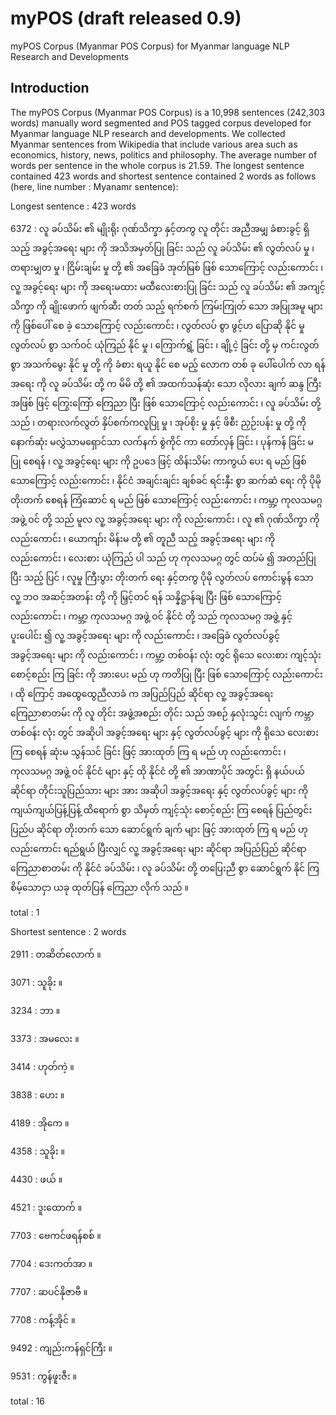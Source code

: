 # myPOS (draft released 0.9)
myPOS Corpus (Myanmar POS Corpus) for Myanmar language NLP Research and Developments

## Introduction
The myPOS Corpus (Myanmar POS Corpus) is a 10,998 sentences (242,303 words) manually word segmented and POS tagged corpus developed for Myanmar language NLP research and developments. We collected Myanmar sentences from Wikipedia that include various area such as economics, history, news, politics and philosophy. The average number of words per sentence in the whole corpus is 21.59. The longest sentence contained 423 words and shortest sentence contained 2 words as follows (here, line number : Myanamr sentence):

Longest sentence : 423 words

6372 : လူ ခပ်သိမ်း ၏ မျိုးရိုး ဂုဏ်သိက္ခာ နှင့်တကွ လူ တိုင်း အညီအမျှ ခံစားခွင့် ရှိ သည့် အခွင့်အရေး များ ကို အသိအမှတ်ပြု ခြင်း သည် လူ ခပ်သိမ်း ၏ လွတ်လပ် မှု ၊ တရားမျှတ မှု ၊ ငြိမ်းချမ်း မှု တို့ ၏ အခြေခံ အုတ်မြစ် ဖြစ် သောကြောင့် လည်းကောင်း ၊ လူ့ အခွင့်ရေး များ ကို အရေးမထား မထီလေးစားပြု ခြင်း သည် လူ ခပ်သိမ်း ၏ အကျင့် သိက္ခာ ကို ချိုးဖောက် ဖျက်ဆီး တတ် သည့် ရက်စက် ကြမ်းကြုတ် သော အပြုအမူ များ ကို ဖြစ်ပေါ် စေ ခဲ့ သောကြောင့် လည်းကောင်း ၊ လွတ်လပ် စွာ ဖွင့်ဟ ပြောဆို နိုင် မှု လွတ်လပ် စွာ သက်ဝင် ယုံကြည် နိုင် မှု ၊ ကြောက်ရွံ့ ခြင်း ၊ ချို့ငဲ့ ခြင်း တို့ မှ ကင်းလွတ် စွာ အသက်မွေး နိုင် မှု တို့ ကို ခံစား ရယူ နိုင် စေ မည့် လောက တစ် ခု ပေါ်ပေါက် လာ ရန် အရေး ကို လူ ခပ်သိမ်း တို့ က မိမိ တို့ ၏ အထက်သန်ဆုံး သော လိုလား ချက် ဆန္ဒ ကြီး အဖြစ် ဖြင့် ကြွေးကြော် ကြေညာ ပြီး ဖြစ် သောကြောင့် လည်းကောင်း ၊ လူ ခပ်သိမ်း တို့ သည် ၊ တရားလက်လွတ် နှိပ်စက်ကလူပြု မှု ၊ အုပ်စိုး မှု နှင့် ဖိစီး ညှဉ်းပန်း မှု တို့ ကို နောက်ဆုံး မလွှဲသာမရှောင်သာ လက်နက် စွဲကိုင် ကာ တော်လှန် ခြင်း ၊ ပုန်ကန် ခြင်း မ ပြု စေရန် ၊ လူ့ အခွင့်ရေး များ ကို ဥပဒေ ဖြင့် ထိန်းသိမ်း ကာကွယ် ပေး ရ မည် ဖြစ် သောကြောင့် လည်းကောင်း ၊ နိုင်ငံ အချင်းချင်း ချစ်ခင် ရင်းနှီး စွာ ဆက်ဆံ ရေး ကို ပိုမို တိုးတက် စေရန် ကြံဆောင် ရ မည် ဖြစ် သောကြောင့် လည်းကောင်း ၊ ကမ္ဘာ့ ကုလသမဂ္ဂ အဖွဲ့ ဝင် တို့ သည် မူလ လူ့ အခွင့်အရေး များ ကို လည်းကောင်း ၊ လူ ၏ ဂုဏ်သိက္ခာ ကို လည်းကောင်း ၊ ယောကျာ်း မိန်းမ တို့ ၏ တူညီ သည့် အခွင့်အရေး များ ကို လည်းကောင်း ၊ လေးစား ယုံကြည် ပါ သည် ဟု ကုလသမဂ္ဂ တွင် ထပ်မံ ၍ အတည်ပြု ပြီး သည့် ပြင် ၊ လူမှု ကြီးပွား တိုးတက် ရေး နှင့်တကွ ပိုမို လွတ်လပ် ကောင်းမွန် သော လူ့ ဘဝ အဆင့်အတန်း တို့ ကို မြှင့်တင် ရန် သန္နိဋ္ဌာန်ချ ပြီး ဖြစ် သောကြောင့် လည်းကောင်း ၊ ကမ္ဘာ့ ကုလသမဂ္ဂ အဖွဲ့ ဝင် နိုင်ငံ တို့ သည် ကုလသမဂ္ဂ အဖွဲ့ နှင့် ပူးပေါင်း ၍ လူ့ အခွင့်အရေး များ ကို လည်းကောင်း ၊ အခြေခံ လွတ်လပ်ခွင့် အခွင့်အရေး များ ကို လည်းကောင်း ၊ ကမ္ဘာ့ တစ်ဝန်း လုံး တွင် ရိုသေ လေးစား ကျင့်သုံး စောင့်စည်း ကြ ခြင်း ကို အားပေး မည် ဟု ကတိပြု ပြီး ဖြစ် သောကြောင့် လည်းကောင်း ၊ ထို ကြောင့် အထွေထွေညီလာခံ က အပြည်ပြည် ဆိုင်ရာ လူ့ အခွင့်အရေး ကြေညာစာတမ်း ကို လူ တိုင်း အဖွဲ့အစည်း တိုင်း သည် အစဉ် နှလုံးသွင်း လျက် ကမ္ဘာ တစ်ဝန်း လုံး တွင် အဆိုပါ အခွင့်အရေး များ နှင့် လွတ်လပ်ခွင့် များ ကို ရိုသေ လေးစား ကြ စေရန် ဆုံးမ သွန်သင် ခြင်း ဖြင့် အားထုတ် ကြ ရ မည် ဟု လည်းကောင်း ၊ ကုလသမဂ္ဂ အဖွဲ့ ဝင် နိုင်ငံ များ နှင့် ထို နိုင်ငံ တို့ ၏ အာဏာပိုင် အတွင်း ရှိ နယ်ပယ် ဆိုင်ရာ တိုင်းသူပြည်သား များ အား အဆိုပါ အခွင့်အရေး နှင့် လွတ်လပ်ခွင့် များ ကို ကျယ်ကျယ်ပြန့်ပြန့် ထိရောက် စွာ သိမှတ် ကျင့်သုံး စောင့်စည်း ကြ စေရန် ပြည်တွင်း ပြည်ပ ဆိုင်ရာ တိုးတက် သော ဆောင်ရွက် ချက် များ ဖြင့် အားထုတ် ကြ ရ မည် ဟု လည်းကောင်း ရည်ရွယ် ပြီးလျှင် လူ့ အခွင့်အရေး များ ဆိုင်ရာ အပြည်ပြည် ဆိုင်ရာ ကြေညာစာတမ်း ကို နိုင်ငံ ခပ်သိမ်း ၊ လူ ခပ်သိမ်း တို့ တပြေးညီ စွာ ဆောင်ရွက် နိုင် ကြ စိမ့်သောငှာ ယခု ထုတ်ပြန် ကြေညာ လိုက် သည် ။

total : 1

Shortest sentence : 2 words

2911 : တဆိတ်လောက် ။

3071 : သူခိုး ။

3234 : ဘာ ။

3373 : အမလေး ။

3414 : ဟုတ်ကဲ့ ။

3838 : ဟေး ။

4189 : အိုကေ ။

4358 : သူခိုး ။

4430 : ဖယ် ။

4521 : ဒူးထောက် ။

7703 : ဗေကင်ဖရန်စစ် ။

7704 : ဒေးကတ်အာ ။

7707 : ဆပင်နိုဇာဗီ ။

7708 : ကန့်အိုင် ။

9492 : ကျည်းကန်ရှင်ကြီး ။

9531 : ကွန်ဖူးဇီး ။

total : 16


